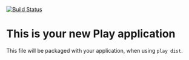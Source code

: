 [![Build Status](https://travis-ci.org/itsrunning/scala_fluentlinium.svg?branch=master)](https://travis-ci.org/itsrunning/scala_fluentlinium)



This is your new Play application
=====================================

This file will be packaged with your application, when using `play dist`.
